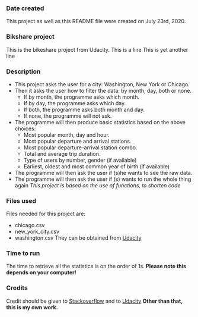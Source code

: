 ### Date created
This project as well as this README file were created on July 23rd, 2020.

### Bikshare project
This is the bikeshare project from Udacity.
This is a line
This is yet another line

### Description
* This project asks the user for a city: Washington, New York or Chicago.
* Then it asks the user how to filter the data: by month, day, both or none.
    * If by month, the programme asks which month.
    * If by day, the programme asks which day.
    * If both, the programme asks both month and day.
    * If none, the programme will not ask.
* The programme will then produce basic statistics based on the above choices:
    * Most popular month, day and hour.
    * Most popular departure and arrival stations.
    * Most popular departure-arrival station combo.
    * Total and average trip duration.
    * Type of users by number, gender (if available)
    * Earliest, oldest and most common year of birth (if available)
* The programme will then ask the user if (s)he wants to see the raw data.
* The programme will then ask the user if (s) wants to run the whole thing again
_This project is based on the use of functions, to shorten code_

### Files used
Files needed for this project are:
* chicago.csv
* new_york_city.csv
* washington.csv
They can be obtained from [Udacity](https://udacity.com)

### Time to run
The time to retrieve all the statistics is on the order of 1s. **Please note this depends on your computer!**

### Credits
Credit should be given to [Stackoverflow](https://stackoverflow.com) and to [Udacity](https://udacity.com)
**Other than that, this is my own work.**
